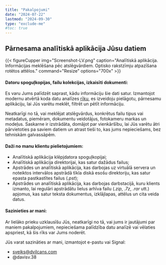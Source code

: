 ```yaml
---
title: "Pakalpojumi"
date: "2024-07-22"
lastmod: "2024-09-30"
type: "exclude-me"
#toc: true
---
```

## Pārnesama analītiskā aplikācija Jūsu datiem


{{< figureCupper
img="Screenshot-LV.png"
caption="Analītiskā aplikācija. Informācijas meklēšana pēc atslēgvārdiem. Optisko rakstzīmju atpazīšana rotētos attēlos."
command="Resize"
options="700x" >}}



#### Datoru spoguļkopijas, failu kolekcijas, izkaisīti dokumenti:

Es varu Jums palīdzēt saprast, kādu informāciju šie dati satur. Izmantojot modernu atvērtā koda datu analīzes [rīku](https://iped.dev), es izveidoju pielāgotu, pārnesamu aplikāciju, lai Jūs varētu meklēt, filtrēt un pētīt informāciju.

Neatkarīgi no tā, vai meklējat atslēgvārdus, konkrētus failu tipus vai metadatus, piemēram, dokumentu veidotājus, fotokameru markas un modeļus. Saskarne ir izstrādāta, domājot par vienkāršību, lai Jūs varētu ātri pārvietoties pa saviem datiem un atrast tieši to, kas jums nepieciešams, bez tehniskām galvassāpēm.

#### Daži no manu klientu pielietojumiem:

* Analītiskā aplikācija klēpjdatora spoguļkopijai;
* Analītiskā aplikācija direktorijai, kas satur dažādus failus;
* Apstrādes un analītiskā aplikācija, kas darbojas uz virtuālā servera un noteiktos intervālos apstrādā tīkla diskā esošu direktoriju, kas satur epasta pastkastītes failus (_.pst_);
* Apstrādes un analītiskā aplikācija, kas darbojas darbstacijā, kuru klients izmanto, lai regulāri apstrādātu lielus arhīva failu (_.zip_, _.7z_, _.rar_ utt.) apjomus, kas satur teksta dokumentus, izklājlapas, attēlus un cita veida datus.

#### Sazinieties ar mani:

Ar lielāko prieku uzklausīšu Jūs, neatkarīgi no tā, vai jums ir jautājumi par maniem pakalpojumiem, nepieciešama palīdzība datu analīzē vai vēlaties apspriest, kā šis rīks var Jums noderēt.

Jūs varat sazināties ar mani, izmantojot e-pastu vai Signal:

* sveiks@dvilcans.com
* @davisv.38
